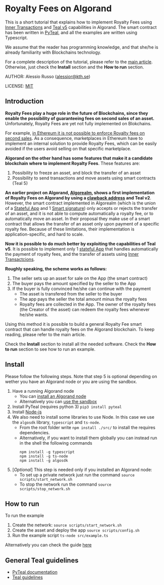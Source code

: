 # Royalty Fees on Algorand
This is a short tutorial that explains how to implement Royalty Fees using [Inner Transactions](https://developer.algorand.org/docs/get-details/dapps/avm/teal/specification/#inner-transactions) and [Teal v5](https://developer.algorand.org/docs/get-details/dapps/avm/teal/) capabilities in Algorand.
The smart contract has been written in [PyTeal](https://pyteal.readthedocs.io/), and all the examples are written using Typescript.

We assume that the reader has programming knowledge, and that she/he is already familiarity with Blockchains technology.

For a complete description of the tutorial, please refer to the [main article](https://github.com/rssalessio/algorand-royalty-fees/blob/main/article.md).
Otherwise, just check the **Install** section and the **How to run** section.

AUTHOR: Alessio Russo (alessior@kth.se)

LICENSE: [MIT](https://github.com/rssalessio/algorand-royalty-fees/blob/master/LICENSE)

## Introduction
**Royalty Fees play a huge role in the future of Blockchains, since they enable the possibility of guaranteeing fees  on second sales of an asset.** Unfortunately, Royalty Fees are yet not fully implemented on Blokchains. 

For example, [in Ethereum it is not possible to enforce Royalty fees on second sales](https://eips.ethereum.org/EIPS/eip-2981). As a consequence, marketplaces in Ethereum have to implement an internal solution to provide Royalty Fees, which can be easily avoided if the users avoid selling on that specific marketplace.

**Algorand on the other hand has some features that make it a candidate blockchain where to implement Royalty Fees**. These features are:
1. Possibility to freeze an asset, and block the transfer of an asset
2. Possibility to send transactions and move assets using smart contracts (Teal 5)

**An earlier project on Algorand, [Algorealm](https://github.com/cusma/algorealm), shows a first implementation of Royalty Fees on Algorand by using a [**clawback** address](https://developer.algorand.org/docs/get-details/transactions/transactions#clawbackaddr) and Teal v2**. However, the smart contract implemented in Algorealm  (which is the union of a [Stateful App](https://developer.algorand.org/docs/get-details/dapps/smart-contracts/apps/) and 1 [Smart signature](https://developer.algorand.org/docs/get-details/dapps/smart-contracts/smartsigs/)) only accepts or rejects the transfer of an asset, and it is not able to  compute automatically a royalty fee, or to automatically move an asset. In their proposal they make use of a smart contract that allows the transfer of an asset only upon payment of a specific royalty fee. Because of these limitations, their implementation is application-specific, and hard to scale.

**Now it is possible to do much better by exploiting the capabilities of Teal v5**. It is possible to implement only 1 [stateful App](https://developer.algorand.org/docs/get-details/dapps/smart-contracts/apps/) that handles automatically the payment of royalty fees, and the transfer of assets using [Inner Transactcions](https://developer.algorand.org/docs/get-details/dapps/smart-contracts/apps/?from_query=inner%20transactions#inner-transactions).

**Roughly speaking, the scheme works as follows:**
1. The seller sets up an asset for sale on the App (the smart contract)
2. The buyer pays the amount specified by the seller to the App
3. If the buyer is fully convinced he/she can continue with the payment
   * The asset is transfered from the seller to the buyer
   * The app pays the seller the total amount minus the royalty fees
   * Royalty fees are collected in the App. The owner of the royalty fees (the Creator of the asset) can redeem the royalty fees whenever he/she wants.

Using this method it is possible to build a general Royalty Fee smart contract that can handle royalty fees on the Algorand blockchain. To keep reading, please refer to the main article. 

Check the **Install** section to install all the needed software.
Check the **How to run** section to see how to run an example.

## Install
Please follow the following steps. Note that step 5 is optional depending on wether you have an Algorand node or you are using the sandbox.

1. Have a running Algorand node
    * You can [install an Algorand node](https://developer.algorand.org/docs/run-a-node/setup/install)
    * Alternatively you can [use the sandbox](https://github.com/algorand/sandbox)
2. Install PyTeal (requires python 3) ```pip3 install pyteal```
3. Install [Node-js](https://nodejs.org/)
4. We also need to install some libraries to use Node. In this case we use the ``algosdk`` library, ``typescript`` and ``ts-node``.
    * From the root folder write ``npm install ./src/`` to install the requires dependencies. 
    * Alternatively, if you want to install them globally you can instead run in the shell the following commands
        ```
        npm install -g typescript
        npm install -g ts-node
        npm install -g algosdk
        ```
5. [_Optional_] This step is needed only if you installed an Algorand node:
    * To set up a private network just run the command ``source scripts/start_network.sh``
    * To stop the network run the command ``source scripts/stop_network.sh``

## How to run
To run the example

1. Create the network: ``source scripts/start_network.sh``
2. Create the asset and deploy the app ``source scripts/config.sh``
3. Run the example script ``ts-node src/example.ts``

Alternatively you can check the guide [here](https://github.com/rssalessio/algorand-royalty-fees/blob/main/article.md)

## General Teal guidelines
- [PyTeal documentation](https://pyteal.readthedocs.io/)
- [Teal guidelines](https://developer.algorand.org/docs/get-details/dapps/avm/teal/guidelines/)
